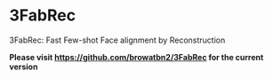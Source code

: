 # 3FabRec
3FabRec: Fast Few-shot Face alignment by Reconstruction

**Please visit https://github.com/browatbn2/3FabRec for the current version**
